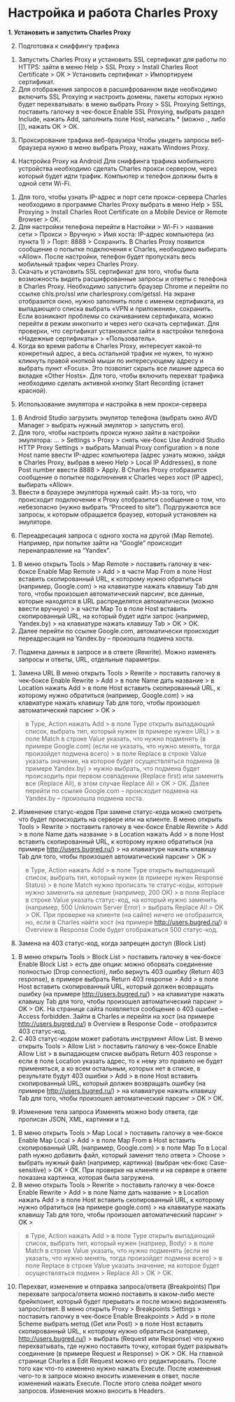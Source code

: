 Настройка и работа Charles Proxy
=================================

**1. Установить и запустить Charles Proxy**

2. Подготовка к сниффингу трафика

1) Запустить Charles Proxy и установить SSL сертификат для работы по HTTPS: 
зайти в меню Help > SSL Proxy > Install Charles Root Certificate > ОК > Установить сертификат > Импортируем сертификат.
2) Для отображения запросов в расшифрованном виде необходимо включить SSL Proxying и настроить домены, пакеты которых нужно будет перехватывать: 
в меню выбрать Proxy > SSL Proxying Settings, поставить галочку в чек-боксе Enable SSL Proxying, выбрать раздел Include, нажать Add, заполнить поле Host, написать * (можно *.*, либо []), нажать ОК > ОК.

3. Проксирование трафика веб-браузера
Чтобы увидеть запросы веб-браузера нужно в меню выбрать Proxy, нажать Windows Proxy.

4. Настройка Proxy на Android
Для сниффинга трафика мобильного устройства необходимо сделать Charles прокси сервером, через который будет идти трафик. Компьютер и телефон должны быть в одной сети Wi-Fi.
1) Для того, чтобы узнать IP-адрес и порт сети прокси-сервера Charles необходимо в программе Charles Proxy выбрать в меню 
Help > SSL Proxying > Install Charles Root Certificate on a Mobile Device or Remote Browser > ОК. 
2) Для настройки телефона перейти в Настойки > Wi-Fi > название сети > Прокси > Вручную > Имя хоста: IP-адрес компьютера (из пункта 1) > Порт: 8888 > Сохранить.
В Charles Proxy появится сообщение о попытке подключения к Charles, необходимо выбирать «Allow».
После настройки, телефон будет пропускать весь мобильный трафик через Charles Proxy.
3) Скачать и установить SSL сертификат для того, чтобы была возможность видеть расшифрованные запросы и ответы с телефона в Charles Proxy.
Необходимо запустить браузер Chrome и перейти по ссылке сhls.pro/ssl или charlesproxy.com/getssl. На экране отобразится окно, нужно заполнить поле с именем сертификата, из выпадающего списка выбрать «VPN и приложения», сохранить. 
Если возникают проблемы со скачиванием сертификата, можно перейти в режим инкогнито и через него скачать сертификат.
Для проверки, что сертификат установился зайти в настройки телефона «Надежные сертификаты» > «Пользователь».
4) Когда во время работы в Charles Proxy, интересует какой-то конкретный адрес, а весь остальной трафик не нужен, то нужно кликнуть правой кнопкой мыши по интересующему адресу и выбрать пункт «Focus». Это позволит скрыть все лишние адреса во вкладке «Other Hosts».
Для того, чтобы включить перехват трафика необходимо сделать активной кнопку Start Recording (станет красной).

5. Использование эмулятора и настройка в нем прокси-сервера
1) В Android Studio загрузить эмулятор телефона (выбрать окно AVD Manager > выбрать нужный эмулятор > запустить его).
2) Для того, чтобы настроить прокси нужно зайти в настройки эмулятора: … > Settings > Proxy > снять чек-бокс Use Android Studio HTTP Proxy Settings > выбрать Manual Proxy configuration > в поле Host name ввести IP-адрес компьютера (адрес узнать можно, зайдя в Charles Proxy, выбрав в меню Help > Local IP Addresses), в поле Post number ввести 8888 > Apply.
В Charles Proxy отобразится сообщение о попытке подключения к Charles через хост (IP адрес), выбирать «Allow».
3) Ввести в браузере эмулятора нужный сайт. Из-за того, что происходит подключение к Proxy отобразится сообщение о том, что небезопасно (нужно выбрать “Proceed to site”). Подгружаются все запросы, к которым обращается браузер, который установлен на эмуляторе. 

6. Переадресация запроса с одного хоста на другой (Map Remote).
Например, при попытке зайти на “Google” происходит перенаправление на “Yandex”.
1) В меню открыть Tools > Map Remote > поставить галочку в чек-боксе Enable Map Remote > Add > в части Map From в поле Host вставить скопированный URL, к которому нужно обратиться (например, Google.com) > на клавиатуре нажать клавишу Tab для того, чтобы произошел автоматический парсинг, все данные, которые находятся в URL распределятся автоматически (можно ввести вручную) > в части Map To в поле Host вставить скопированный URL, на который будет идти запрос (например, Yandex.by) > на клавиатуре нажать клавишу Tab > ОК > ОК.
2) Далее перейти по ссылке Google.com, автоматически происходит переадресация на Yandex.by – произошла подмена хоста.

7. Подмена данных в запросе и в ответе (Rewrite).
Можно изменять запросы и ответы, URL, отдельные параметры.
1) Замена URL
В меню открыть Tools > Rewrite > поставить галочку в чек-боксе Enable Rewrite > Add > в поле Name дать название > в Location нажать Add > в поле Host вставить скопированный URL, к которому нужно обратиться (например, Google.com) > на клавиатуре нажать клавишу Tab для того, чтобы произошел автоматический парсинг > OK >
> в Type, Action нажать Add > в поле Type открыть выпадающий список, выбрать тип, который нужен (в примере нужен URL) > в поле Match в строке Value указать, что нужно подменять (в примере Google.com) (если не указать, что нужно менять, тогда произойдет подмена всего) > в поле Replace в строке Value указать значение, на которое будет осуществляться подмена (в примере Yandex.by) > нужно выбрать, что подмена будет происходить при первом совпадении (Replace first) или заменить все (Replace All), в этом случае Replace All > OK > OK.
Далее перейти по ссылке Google.com – происходит подмена на Yandex.by – произошла подмена хоста.
2) Изменение статус-кодов 
При замене статус-кода можно смотреть что будет происходить на сервере или на клиенте.
В меню открыть Tools > Rewrite > поставить галочку в чек-боксе Enable Rewrite > Add > в поле Name дать название > в Location нажать Add > в поле Host вставить скопированный URL, к которому нужно обратиться (на примере http://users.bugred.ru/) > на клавиатуре нажать клавишу Tab для того, чтобы произошел автоматический парсинг > OK >
> в Type, Action нажать Add > в поле Type открыть выпадающий список, выбрать тип, который нужен (в примере нужен Response Status) > в поле Match нужно прописать те статус-коды, которые нужно заменить на целевые (например, 200 ОК) > в поле Replace в строке Value указать статус-код, на который нужно заменить (например, 500 Unknown Server Error) > выбрать Replace All > OK > OK.
При проверке на клиенте (на сайте) ничего не отобразится, но, если в Charles найти хост (на примере http://users.bugred.ru/) в Overview в Response Code будет отображаться 500 статус-код.

8. Замена на 403 статус-код, когда запрещен доступ (Block List)
1) В меню открыть Tools > Block List > поставить галочку в чек-боксе Enable Block List > есть две опции: можно оборвать соединение полностью (Drop connection), либо вернуть 403 ошибку (Return 403 response), в примере выбрать Return 403 response > Add > в поле Host вставить скопированный URL, который должен возвращать ошибку (на примере http://users.bugred.ru/) > на клавиатуре нажать клавишу Tab для того, чтобы произошел автоматический парсинг > OK > OK. 
На странице сайта появляется сообщение о 403 ошибке – Access forbidden. Зайти в Charles и перейти на хост (на примере http://users.bugred.ru/) в Overview в Response Code – отобразится 403 статус-код.
2) С 403 статус-кодом может работать инструмент Allow List. 
В меню открыть Tools > Allow List > поставить галочку в чек-боксе Enable Allow List > в выпадающем списке выбрать Return 403 response > если в поле Location указать адрес, то к нему это правило не будет применяться, а ко всем остальным, которых нет в списке, в результате будут 403 ошибки > Add > в поле Host вставить скопированный URL, который должен возвращать ошибку (на примере http://users.bugred.ru/) > на клавиатуре нажать клавишу Tab для того, чтобы произошел автоматический парсинг > OK > OK. 

9. Изменение тела запроса
Изменять можно body ответа, где прописан JSON, XML, картинки и т.д.
1) В меню открыть Tools > Map Local > поставить галочку в чек-боксе Enable Map Local > Add > в поле Map From в Host вставить скопированный URL (например, Google.com) > в поле Map To в Local path нужно добавить файл, который заменит тело ответа > Choose > выбрать нужный файл (например, картинка) (выбран чек-бокс Case-sensitive) > OK > OK.
При проверке на клиенте и на сервере в ответе показана картинка, которая была загружена. 
2) В меню открыть Tools > Rewrite > поставить галочку в чек-боксе Enable Rewrite > Add > в поле Name дать название > в Location нажать Add > в поле Host вставить скопированный URL, к которому нужно обратиться (на примере google.com) > на клавиатуре нажать клавишу Tab для того, чтобы произошел автоматический парсинг > OK >
> в Type, Action нажать Add > в поле Type открыть выпадающий список, выбрать тип, который нужен (наприер, Body) > в поле Match в строке Value указать, что нужно подменять (если не указать, что нужно менять, тогда произойдет подмена всего) > в поле Replace в строке Value указать значение, на которое будет осуществляться подмен > Replace All > OK > OK.

10. Перехват, изменение и отправка запроса/ответа (Breakpoints)
При перехвате запроса/ответа можно поставить в каком-либо месте брейкпоинт, который будет прерывать и после можно видоизменять запрос/ответ.
В меню открыть Proxy > Breakpoints Settings > поставить галочку в чек-боксе Enable Breakpoints > Add > в поле Scheme выбрать метод (Get или Post) > в поле Host вставить скопированный URL, к которому нужно обратиться (например, http://users.bugred.ru/) > выбрать (Request или Response) что нужно перехватывать, где нужно поставить точку, которая будет разрывать соединение (в примере Request и Response) > OK > OK.
На главной странице Charles в Edit Request можно его редактировать. После того как что-то изменено нужно нажать Execute. После изменения чего-то в запросе можно вносить изменения в ответ, после изменений нажать Execute. После этого слева пойдет много запросов. Изменения можно вносить в Headers.
